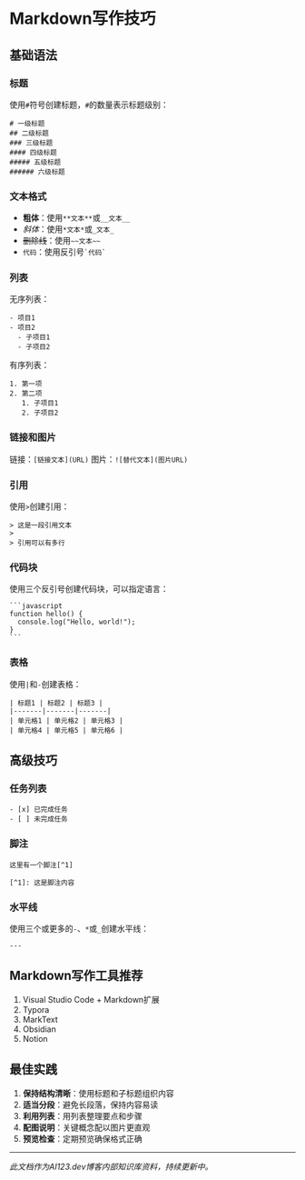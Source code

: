 # Markdown写作技巧

## 基础语法

### 标题

使用`#`符号创建标题，`#`的数量表示标题级别：

```
# 一级标题
## 二级标题
### 三级标题
#### 四级标题
##### 五级标题
###### 六级标题
```

### 文本格式

- **粗体**：使用`**文本**`或`__文本__`
- *斜体*：使用`*文本*`或`_文本_`
- ~~删除线~~：使用`~~文本~~`
- `代码`：使用反引号`` `代码` ``

### 列表

无序列表：
```
- 项目1
- 项目2
  - 子项目1
  - 子项目2
```

有序列表：
```
1. 第一项
2. 第二项
   1. 子项目1
   2. 子项目2
```

### 链接和图片

链接：`[链接文本](URL)`
图片：`![替代文本](图片URL)`

### 引用

使用`>`创建引用：
```
> 这是一段引用文本
> 
> 引用可以有多行
```

### 代码块

使用三个反引号创建代码块，可以指定语言：
````
```javascript
function hello() {
  console.log("Hello, world!");
}
```
````

### 表格

使用`|`和`-`创建表格：
```
| 标题1 | 标题2 | 标题3 |
|-------|-------|-------|
| 单元格1 | 单元格2 | 单元格3 |
| 单元格4 | 单元格5 | 单元格6 |
```

## 高级技巧

### 任务列表

```
- [x] 已完成任务
- [ ] 未完成任务
```

### 脚注

```
这里有一个脚注[^1]

[^1]: 这是脚注内容
```

### 水平线

使用三个或更多的`-`、`*`或`_`创建水平线：
```
---
```

## Markdown写作工具推荐

1. Visual Studio Code + Markdown扩展
2. Typora
3. MarkText
4. Obsidian
5. Notion

## 最佳实践

1. **保持结构清晰**：使用标题和子标题组织内容
2. **适当分段**：避免长段落，保持内容易读
3. **利用列表**：用列表整理要点和步骤
4. **配图说明**：关键概念配以图片更直观
5. **预览检查**：定期预览确保格式正确

---

*此文档作为AI123.dev博客内部知识库资料，持续更新中。* 